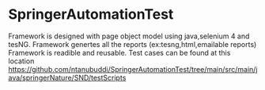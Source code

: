 # SpringerAutomationTest
Framework is designed with page object model using java,selenium 4 and tesNG.
Framework genertes all the reports (ex:tesng,html,emailable reports)
Framework is readible and reusable.
Test cases can be found at this location https://github.com/ntanubuddi/SpringerAutomationTest/tree/main/src/main/java/springerNature/SND/testScripts
